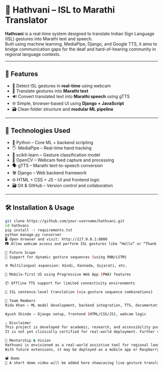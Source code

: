 # 🤝 Hathvani – ISL to Marathi Translator

**Hathvani** is a real-time system designed to translate Indian Sign Language (ISL) gestures into Marathi text and speech.  
Built using machine learning, MediaPipe, Django, and Google TTS, it aims to bridge communication gaps for the deaf and hard-of-hearing community in regional language contexts.

---

## 🧩 Features

- 🎥 Detect ISL gestures in **real-time** using webcam  
- 📝 Translate gestures into **Marathi text**  
- 🔊 Convert translated text into **Marathi speech** using gTTS  
- 🌐 Simple, browser-based UI using **Django + JavaScript**  
- 🗃️ Clean folder structure and **modular ML pipeline**  

---

## 🧠 Technologies Used

- 🐍 Python – Core ML + backend scripting  
- 🖐️ MediaPipe – Real-time hand tracking  
- 🧮 scikit-learn – Gesture classification model  
- 🎥 OpenCV – Webcam feed capture and processing  
- 🗣️ gTTS – Marathi text-to-speech conversion  
- 🛠️ Django – Web backend framework  
- 🌐 HTML + CSS + JS – UI and frontend logic  
- 🗃️ Git & GitHub – Version control and collaboration  

---

## 🛠️ Installation & Usage

```bash
git clone https://github.com/your-username/hathvani.git
cd hathvani
pip install -r requirements.txt
python manage.py runserver
🖥 Open browser and visit: http://127.0.0.1:8000
📷 Allow webcam access and perform ISL gestures like “Hello” or “Thank you”

🔮 Future Scope
🔁 Support for dynamic gesture sequences (using RNN/LSTM)

🌐 Multilingual expansion: Hindi, Kannada, Gujarati, etc.

📱 Mobile-first UI using Progressive Web App (PWA) features

📦 Offline TTS support for limited connectivity environments

🧩 ISL sentence-level translation (via gesture sequence combinations)

👥 Team Members
Rida Khan – ML model development, backend integration, TTS, documentation

Ayush Shinde – Django setup, frontend (HTML/CSS/JS), webcam logic

⚠️ Disclaimer
This project is developed for academic, research, and accessibility purposes.
It is not yet clinically certified for real-world deployment. Further validation is needed.

💼 Mentorship & Vision
Hathvani is envisioned as a real-world assistive tool for regional language accessibility, enabling communication for the deaf and hard-of-hearing community.
With future extensions, it may be deployed as a mobile app or Raspberry Pi-based embedded device.

📽️ Demo
🎥 A short demo video will be added here showcasing live gesture translation.


